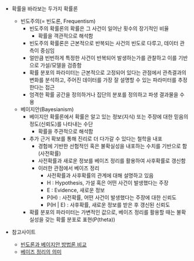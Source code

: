 * 확률을 바라보는 두가지 확률론
    * 빈도주의(= 빈도론, Frequentism)
        * 빈도주의 확률론의 확률은 그 사건이 일어난 횟수의 장기적인 비율
            * 확률을 객관적으로 해석함
        * 빈도주의 확률론은 근본적으로 반복되는 사건의 빈도로 다루고, 데이터 관측이 중심임
        * 얼만큼 빈번하게 특정한 사건이 반복되어 발생하는가를 관찰하고 이를 기반으로 가설/모델을 검증함
        * 확률 분포의 파라미터는 근본적으로 고정되어 있다는 관점에서 관측결과의 변화를 분석하고, 주어진 데이터를 가장 잘 설명할 수 있는 파라미터를 추정한다는 접근
        * 엄격한 확률 공간을 정의하거나 집단의 분포를 정의하고 파생 결과물을 수용
    * 베이지안(Bayesianism)
        * 베이지안 확률론에서 확률은 알고 있는 정보(지식) 또는 주장에 대한 믿음의 정도(신뢰도)를 나타내는 수단
            * 확률을 주관적으로 해석함
        * 추가 근거 확보를 통해 진리로 더 다가갈 수 있다는 철학을 내포
            * 경험에 기반한 선험적인 혹은 불확실성을 내포하는 수치를 기반으로 함(사전확률)
            * 사전확률과 새로운 정보를  베이즈 정리를 활용하여 사후확률로 갱신함
            * 이러한 관점에서 베이즈 정리
                * 사전확률과 사후확률의 관계에 대해 설명하고 있음
                * H : Hypothesis, 가설 혹은 어떤 사건이 발생했다는 주장
                * E : Evidence, 새로운 정보
                * P(H) : 사전확률, 어떤 사건이 발생했다는 주장에 대한 신뢰도
                * P(H | E) : 사후확률, 새로운 정보를 받은 후 갱신된 신뢰도
        * 확률 분포의 파라미터는 가변적인 값으로, 베이즈 정리를 활용할 때는 불확실성을 갖는 확률 분포로 표현(P(theta))

* 참고사이트
    * [빈도론과 베이지안 방법론 비교](https://blog.naver.com/PostView.naver?blogId=61stu01&logNo=221277477927&parentCategoryNo=&categoryNo=20&viewDate=&isShowPopularPosts=false&from=postView)
    * [베이즈 정리의 의미](https://angeloyeo.github.io/2020/01/09/Bayes_rule.html)